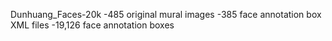 Dunhuang_Faces-20k
-485 original mural images
-385 face annotation box XML files
-19,126 face annotation boxes
